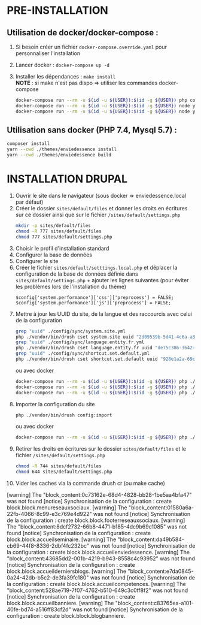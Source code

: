 # PRE-INSTALLATION

## Utilisation de docker/docker-compose :

1. Si besoin créer un fichier `docker-compose.override.yaml` pour personnaliser l'installation

2. Lancer docker : `docker-compose up -d`

3. Installer les dépendances : `make install`\
    **NOTE** : si make n'est pas dispo => utiliser les commandes docker-compose
    ```bash
    docker-compose run --rm -u $(id -u ${USER}):$(id -g ${USER}) php composer install
    docker-compose run --rm -u $(id -u ${USER}):$(id -g ${USER}) node yarn --cwd ./themes/enviedessence install
    docker-compose run --rm -u $(id -u ${USER}):$(id -g ${USER}) node yarn --cwd ./themes/enviedessence build
    ```

## Utilisation sans docker (PHP 7.4, Mysql 5.7) :

```bash
composer install
yarn --cwd ./themes/enviedessence install
yarn --cwd ./themes/enviedessence build
```

# INSTALLATION DRUPAL

1. Ouvrir le site dans le navigateur (sous docker => enviedessence.local par défaut)
2. Créer le dossier `sites/default/files` et donner les droits en écritures sur ce dossier ainsi que sur le fichier `/sites/default/settings.php`
    ```bash
    mkdir -p sites/default/files
    chmod -R 777 sites/default/files
    chmod 777 sites/default/settings.php
    ```
3. Choisir le profil d'installation standard
4. Configurer la base de données
5. Configurer le site
6. Créer le fichier `sites/default/setttings.local.php` et déplacer la configuration de la base de données définie dans `sites/default/settings.php` + ajouter les lignes suivantes (pour éviter les problèmes lors de l'installation du thème)
    ```
    $config['system.performance']['css']['preprocess'] = FALSE;
    $config['system.performance']['js']['preprocess'] = FALSE;
    ```
7. Mettre à jour les UUID du site, de la langue et des raccourcis avec celui de la configuration
    ```bash
    grep "uuid" ./config/sync/system.site.yml
    php ./vendor/bin/drush cset system.site uuid "2d09539b-5d41-4c6a-a371-061eba6ce6d4"
    grep "uuid" ./config/sync/language.entity.fr.yml
    php ./vendor/bin/drush cset language.entity.fr uuid "de75c386-3642-4f92-b548-2a065130a5a8"
    grep "uuid" ./config/sync/shortcut.set.default.yml
    php ./vendor/bin/drush cset shortcut.set.default uuid "928e1a2a-69ce-418c-b175-c9b743096e88"
    ```
   ou avec docker
    ```bash
    docker-compose run --rm -u $(id -u ${USER}):$(id -g ${USER}) php ./vendor/bin/drush cset system.site uuid "2d09539b-5d41-4c6a-a371-061eba6ce6d4"
    docker-compose run --rm -u $(id -u ${USER}):$(id -g ${USER}) php ./vendor/bin/drush cset language.entity.fr uuid "de75c386-3642-4f92-b548-2a065130a5a8"
    docker-compose run --rm -u $(id -u ${USER}):$(id -g ${USER}) php ./vendor/bin/drush cset shortcut.set.default uuid "928e1a2a-69ce-418c-b175-c9b743096e88"
    ```
8. Importer la configuration du site
    ```bash
    php ./vendor/bin/drush config:import
    ```
   ou avec docker
    ```bash
    docker-compose run --rm -u $(id -u ${USER}):$(id -g ${USER}) php ./vendor/bin/drush config:import
    ```
9. Retirer les droits en écritures sur le dossier `sites/default/files` et le fichier `/sites/default/settings.php`
    ```bash
    chmod -R 744 sites/default/files
    chmod 644 sites/default/settings.php
    ```
10. Vider les caches via la commande drush cr (ou make cache)

[warning] The "block_content:0c73162e-68d4-4828-bb28-1be5aa4bfa47" was not found
[notice] Synchronisation de la configuration : create block.block.menureseauxsociaux.
[warning] The "block_content:01580a6a-22fb-4066-8c99-e3c769e4d922" was not found
[notice] Synchronisation de la configuration : create block.block.footerreseauxsociaux.
[warning] The "block_content:8dcf2732-66b8-4471-b185-4dc9b69c1085" was not found
[notice] Synchronisation de la configuration : create block.block.accueilseminaire.
[warning] The "block_content:da49b584-cb69-44f8-8336-2dbf4fc232bc" was not found
[notice] Synchronisation de la configuration : create block.block.accueilenviedessence.
[warning] The "block_content:43685dd2-001b-4219-b943-8558c4c93952" was not found
[notice] Synchronisation de la configuration : create block.block.accueilderniersblogs.
[warning] The "block_content:e7da0845-0a24-42db-b5c2-de3fa39fc180" was not found
[notice] Synchronisation de la configuration : create block.block.accueilcompetences.
[warning] The "block_content:528ae719-7f07-4762-b510-649c3c0ff8f2" was not found
[notice] Synchronisation de la configuration : create block.block.accueilbanniere.
[warning] The "block_content:c83765ea-a101-40fe-bd74-a516ff83cf2d" was not found
[notice] Synchronisation de la configuration : create block.block.blogbanniere.
